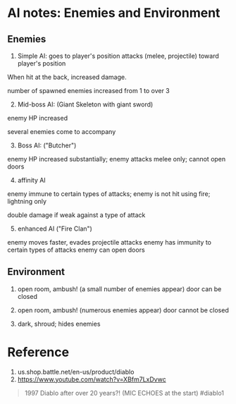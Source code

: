 # AI notes: Enemies and Environment

## Enemies

1) Simple AI:
goes to player's position
attacks (melee, projectile) toward player's position

When hit at the back, increased damage.

number of spawned enemies increased from 1 to over 3 

2) Mid-boss AI: (Giant Skeleton with giant sword)

enemy HP increased

several enemies come to accompany 

3) Boss AI: ("Butcher")

enemy HP increased substantially;
enemy attacks melee only; cannot open doors

4) affinity AI

enemy immune to certain types of attacks;
enemy is not hit using fire; lightning only

double damage if weak against a type of attack

5) enhanced AI ("Fire Clan")

enemy moves faster, evades projectile attacks
enemy has immunity to certain types of attacks
enemy can open doors

## Environment

1) open room, ambush! (a small number of enemies appear)
door can be closed

2) open room, ambush! (numerous enemies appear)
door cannot be closed

3) dark, shroud; hides enemies

# Reference

1) us.shop.battle.net/en-us/product/diablo
2) https://www.youtube.com/watch?v=XBfm7LxDvwc

> 1997 Diablo after over 20 years?! (MIC ECHOES at the start) #diablo1 

